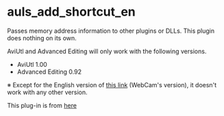 # auls_add_shortcut_en

Passes memory address information to other plugins or DLLs.
This plugin does nothing on its own.

AviUtl and Advanced Editing will only work with the following versions.

*  AviUtl   1.00
*  Advanced Editing 0.92

※ Except for the English version of [this link](https://hapsung.tistory.com/24) (WebCam's version), it doesn't work with any other version.


This plug-in is from [here](https://auls.client.jp/)
